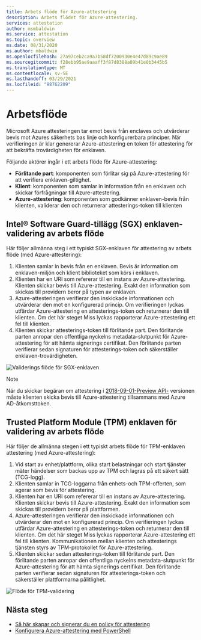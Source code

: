 ```yaml
---
title: Arbets flöde för Azure-attestering
description: Arbets flödet för Azure-attestering.
services: attestation
author: msmbaldwin
ms.service: attestation
ms.topic: overview
ms.date: 08/31/2020
ms.author: mbaldwin
ms.openlocfilehash: 27a97ceb2ca9a7b58df7200930e4e47d89c9ae89
ms.sourcegitcommit: f28ebb95ae9aaaff3f87d8388a09b41e0b3445b5
ms.translationtype: MT
ms.contentlocale: sv-SE
ms.lasthandoff: 03/29/2021
ms.locfileid: "98762209"
---
```

# <a name="workflow"></a>Arbetsflöde

Microsoft Azure attesteringen tar emot bevis från enclaves och utvärderar bevis mot Azures säkerhets bas linje och konfigurerbara principer. När verifieringen är klar genererar Azure-attestering en token för attestering för att bekräfta trovärdigheten för enklaven.

Följande aktörer ingår i ett arbets flöde för Azure-attestering:

- **Förlitande part**: komponenten som förlitar sig på Azure-attestering för att verifiera enklaven-giltighet. 
- **Klient**: komponenten som samlar in information från en enklaven och skickar förfrågningar till Azure-attestering. 
- **Azure-attestering**: komponenten som godkänner enklaven-bevis från klienten, validerar den och returnerar attesterings-token till klienten


## <a name="intel-software-guard-extensions-sgx-enclave-validation-work-flow"></a>Intel® Software Guard-tillägg (SGX) enklaven-validering av arbets flöde

Här följer allmänna steg i ett typiskt SGX-enklaven för attestering av arbets flöde (med Azure-attestering):

1. Klienten samlar in bevis från en enklaven. Bevis är information om enklaven-miljön och klient biblioteket som körs i enklaven.
1. Klienten har en URI som refererar till en instans av Azure-attestering. Klienten skickar bevis till Azure-attestering. Exakt den information som skickas till providern beror på typen av enklaven.
1. Azure-attesteringen verifierar den inskickade informationen och utvärderar den mot en konfigurerad princip. Om verifieringen lyckas utfärdar Azure-attestering en attesterings-token och returnerar den till klienten. Om det här steget Miss lyckas rapporterar Azure-attestering ett fel till klienten. 
1. Klienten skickar attesterings-token till förlitande part. Den förlitande parten anropar den offentliga nyckelns metadata-slutpunkt för Azure-attestering för att hämta signerings certifikat. Den förlitande parten verifierar sedan signaturen för attesterings-token och säkerställer enklaven-trovärdigheten. 

![Validerings flöde för SGX-enklaven](./media/sgx-validation-flow.png)

> [!Note]
> När du skickar begäran om attestering i [2018-09-01-Preview API-](https://github.com/Azure/azure-rest-api-specs/tree/master/specification/attestation/data-plane/Microsoft.Attestation/stable/2018-09-01-preview) versionen måste klienten skicka bevis till Azure-attestering tillsammans med Azure AD-åtkomsttoken.

## <a name="trusted-platform-module-tpm-enclave-validation-work-flow"></a>Trusted Platform Module (TPM) enklaven för validering av arbets flöde

Här följer de allmänna stegen i ett typiskt arbets flöde för TPM-enklaven attestering (med Azure-attestering):

1.  Vid start av enhet/plattform, olika start belastningar och start tjänster mäter händelser som backas upp av TPM och lagras på ett säkert sätt (TCG-logg).
2.  Klienten samlar in TCG-loggarna från enhets-och TPM-offerten, som agerar som bevis för attestering.
3.  Klienten har en URI som refererar till en instans av Azure-attestering. Klienten skickar bevis till Azure-attestering. Exakt den information som skickas till providern beror på plattformen.
4.  Azure-attesteringen verifierar den inskickade informationen och utvärderar den mot en konfigurerad princip. Om verifieringen lyckas utfärdar Azure-attestering en attesterings-token och returnerar den till klienten. Om det här steget Miss lyckas rapporterar Azure-attestering ett fel till klienten. Kommunikationen mellan klienten och attesterings tjänsten styrs av TPM-protokollet för Azure-attestering.
5.  Klienten skickar sedan attesterings-token till förlitande part. Den förlitande parten anropar den offentliga nyckelns metadata-slutpunkt för Azure-attestering för att hämta signerings certifikat. Den förlitande parten verifierar sedan signaturen för attesterings-token och säkerställer plattformarna pålitlighet.

![Flöde för TPM-validering](./media/tpm-validation-flow.png)

## <a name="next-steps"></a>Nästa steg
- [Så här skapar och signerar du en policy för attestering](author-sign-policy.md)
- [Konfigurera Azure-attestering med PowerShell](quickstart-powershell.md)
